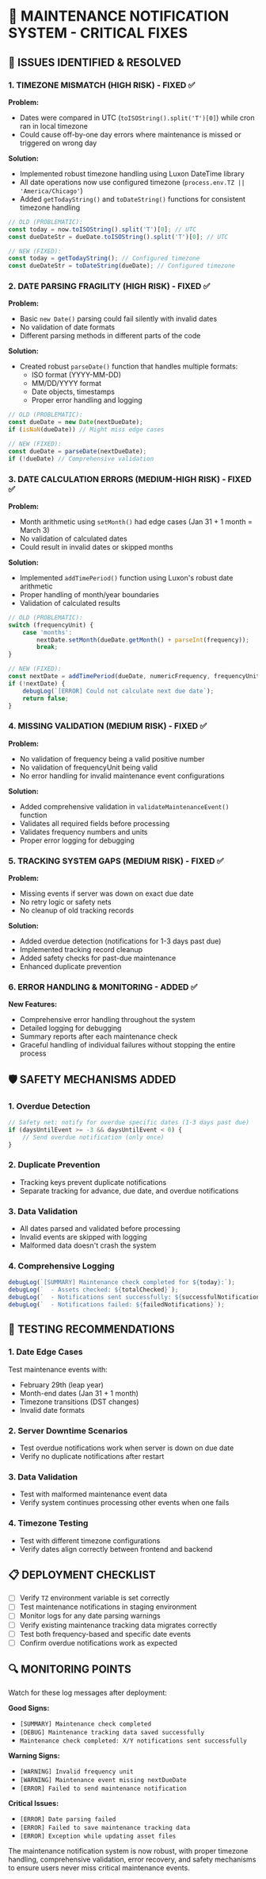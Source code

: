 # 🔧 **MAINTENANCE NOTIFICATION SYSTEM - CRITICAL FIXES**

## 🚨 **ISSUES IDENTIFIED & RESOLVED**

### **1. TIMEZONE MISMATCH (HIGH RISK) - FIXED ✅**

**Problem:** 
- Dates were compared in UTC (`toISOString().split('T')[0]`) while cron ran in local timezone
- Could cause off-by-one day errors where maintenance is missed or triggered on wrong day

**Solution:**
- Implemented robust timezone handling using Luxon DateTime library
- All date operations now use configured timezone (`process.env.TZ || 'America/Chicago'`)
- Added `getTodayString()` and `toDateString()` functions for consistent timezone handling

```javascript
// OLD (PROBLEMATIC):
const today = now.toISOString().split('T')[0]; // UTC
const dueDateStr = dueDate.toISOString().split('T')[0]; // UTC

// NEW (FIXED):
const today = getTodayString(); // Configured timezone
const dueDateStr = toDateString(dueDate); // Configured timezone
```

### **2. DATE PARSING FRAGILITY (HIGH RISK) - FIXED ✅**

**Problem:**
- Basic `new Date()` parsing could fail silently with invalid dates
- No validation of date formats
- Different parsing methods in different parts of the code

**Solution:**
- Created robust `parseDate()` function that handles multiple formats:
  - ISO format (YYYY-MM-DD)
  - MM/DD/YYYY format
  - Date objects, timestamps
  - Proper error handling and logging

```javascript
// OLD (PROBLEMATIC):
const dueDate = new Date(nextDueDate);
if (isNaN(dueDate)) // Might miss edge cases

// NEW (FIXED):
const dueDate = parseDate(nextDueDate);
if (!dueDate) // Comprehensive validation
```

### **3. DATE CALCULATION ERRORS (MEDIUM-HIGH RISK) - FIXED ✅**

**Problem:**
- Month arithmetic using `setMonth()` had edge cases (Jan 31 + 1 month = March 3)
- No validation of calculated dates
- Could result in invalid dates or skipped months

**Solution:**
- Implemented `addTimePeriod()` function using Luxon's robust date arithmetic
- Proper handling of month/year boundaries
- Validation of calculated results

```javascript
// OLD (PROBLEMATIC):
switch (frequencyUnit) {
    case 'months':
        nextDate.setMonth(dueDate.getMonth() + parseInt(frequency));
        break;
}

// NEW (FIXED):
const nextDate = addTimePeriod(dueDate, numericFrequency, frequencyUnit);
if (!nextDate) {
    debugLog(`[ERROR] Could not calculate next due date`);
    return false;
}
```

### **4. MISSING VALIDATION (MEDIUM RISK) - FIXED ✅**

**Problem:**
- No validation of frequency being a valid positive number
- No validation of frequencyUnit being valid
- No error handling for invalid maintenance event configurations

**Solution:**
- Added comprehensive validation in `validateMaintenanceEvent()` function
- Validates all required fields before processing
- Validates frequency numbers and units
- Proper error logging for debugging

### **5. TRACKING SYSTEM GAPS (MEDIUM RISK) - FIXED ✅**

**Problem:**
- Missing events if server was down on exact due date
- No retry logic or safety nets
- No cleanup of old tracking records

**Solution:**
- Added overdue detection (notifications for 1-3 days past due)
- Implemented tracking record cleanup
- Added safety checks for past-due maintenance
- Enhanced duplicate prevention

### **6. ERROR HANDLING & MONITORING - ADDED ✅**

**New Features:**
- Comprehensive error handling throughout the system
- Detailed logging for debugging
- Summary reports after each maintenance check
- Graceful handling of individual failures without stopping the entire process

## 🛡️ **SAFETY MECHANISMS ADDED**

### **1. Overdue Detection**
```javascript
// Safety net: notify for overdue specific dates (1-3 days past due)
if (daysUntilEvent >= -3 && daysUntilEvent < 0) {
    // Send overdue notification (only once)
}
```

### **2. Duplicate Prevention**
- Tracking keys prevent duplicate notifications
- Separate tracking for advance, due date, and overdue notifications

### **3. Data Validation**
- All dates parsed and validated before processing
- Invalid events are skipped with logging
- Malformed data doesn't crash the system

### **4. Comprehensive Logging**
```javascript
debugLog(`[SUMMARY] Maintenance check completed for ${today}:`);
debugLog(`  - Assets checked: ${totalChecked}`);
debugLog(`  - Notifications sent successfully: ${successfulNotifications}`);
debugLog(`  - Notifications failed: ${failedNotifications}`);
```

## 🧪 **TESTING RECOMMENDATIONS**

### **1. Date Edge Cases**
Test maintenance events with:
- February 29th (leap year)
- Month-end dates (Jan 31 + 1 month)
- Timezone transitions (DST changes)
- Invalid date formats

### **2. Server Downtime Scenarios**
- Test overdue notifications work when server is down on due date
- Verify no duplicate notifications after restart

### **3. Data Validation**
- Test with malformed maintenance event data
- Verify system continues processing other events when one fails

### **4. Timezone Testing**
- Test with different timezone configurations
- Verify dates align correctly between frontend and backend

## 📋 **DEPLOYMENT CHECKLIST**

- [ ] Verify `TZ` environment variable is set correctly
- [ ] Test maintenance notifications in staging environment
- [ ] Monitor logs for any date parsing warnings
- [ ] Verify existing maintenance tracking data migrates correctly
- [ ] Test both frequency-based and specific date events
- [ ] Confirm overdue notifications work as expected

## 🔍 **MONITORING POINTS**

Watch for these log messages after deployment:

**Good Signs:**
- `[SUMMARY] Maintenance check completed`
- `[DEBUG] Maintenance tracking data saved successfully`
- `Maintenance check completed: X/Y notifications sent successfully`

**Warning Signs:**
- `[WARNING] Invalid frequency unit`
- `[WARNING] Maintenance event missing nextDueDate`
- `[ERROR] Failed to send maintenance notification`

**Critical Issues:**
- `[ERROR] Date parsing failed`
- `[ERROR] Failed to save maintenance tracking data`
- `[ERROR] Exception while updating asset files`

The maintenance notification system is now robust, with proper timezone handling, comprehensive validation, error recovery, and safety mechanisms to ensure users never miss critical maintenance events. 